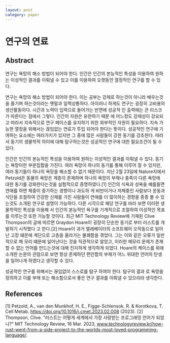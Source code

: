 ```yaml
---
layout: post
category: paper
---
```

# 연구의 연료

## Abstract
연구는 욕망의 해소 방법이 되어야 한다. 인간은 인간의 본능적인 특성을 이용하여 원하는 이성적인 결과를 이뤄낼 수 있고 이를 이용하여 오랫동안 열정적인 연구를 할 수 있다.


연구는 욕망의 해소 방법이 되어야 한다. 이는 공부는 강제로 하는것이 아니라 배우는것을 즐기며 하는것이라는 옛말과 일맥상통하다. 아이러니 하게도 연구는 굉장히 고비용의 생산활동이다. 시간과 노력이 입력으로 들어가는 반면에 성공적 인 출력에는 큰 리스크가 따른다는 점에서 그렇다. 인간의 자원은 유한하기 때문 에 어느정도 강제성이 강요되고 따라서 지속적으로 연구 페이스를 유지하기 위한 외부적인 자원이 필요하다. 지속 가능한 열정을 위해서는 끊임없는 연료가 투입 되어야 한다는 뜻이다. 성공적인 연구에 기여하는 요소에는 여러가지가 있지만 그 중에 많은 사람들이 강한 동기를 강조한다. 따라서 동기의 생물학적 의미에 대해 탐구하는것은 성공적인 연구에 대한 필요조건이 될 수 있다.


인간은 인간의 본능적인 특성을 이용하여 원하는 이성적인 결과를 이뤄낼 수 있다. 동기는 욕망이란 부분집합을 가진다. 여러 욕망이 하나의 동기를 통해 이루어 질 수 있지만, 여러 동기들이 하나의 욕망을 해소할 수 없기 때문이다. 지난 2월 23일에 Nature지에서 Petzold은 동물의 욕망은 계층이 존재하며 하나의 욕망의 부재나 충족이 다른 욕망에 대한 동기를 강화한다는것을 실험적으로 증명하였다.[1] 인간의 식욕과 성욕을 예를들면 연애를 하면 체중이 증가하는 경향이나 과도하 게 비만이거나 저체중인 사람보다 운동과 식단을 조절하여 건강한 신체를 가진 사람들이 연애를 더 많이하는 경향을 종종 볼 수 있는것도 소개된 연구로 설명이 가능하다. 다른 시각으로 해당 연구를 바라 보면 이러한 생물학적인 특성을 이용해 서 인간의 본능적인 욕구를 기계적으로 조절하여 이성적인 목표를 이루는것 또한 가능할 것이다. 최근 MIT Technology Review에 기재된 Clive Thompson의 글에 따르면 Graydon Hoare이 굉장히 단순한 동기로 부터 러스트를 개발하기 시작했다 고 한다.[2] Hoare이 과거 엘레베이터의 소프트웨어 오작동으로 일어난 고장 떄문에 계단으로 고층을 올라가는 불쾌함을 겪었다. 그는 이와 같은 오류가 일반적으로 메 모리 떄문에 일어난다는 것을 직관적으로 알았고, 이러한 메모리 문제가 존재할 수 없는 언어를 만드는것에 대해 진지하게 생각하게 되었다. Hoare의 케이스를 위에 소개한 논문의 관점으로 보면 항상 존재하던 편안함의 부재가 어느 위대한 언어의 탄생을 일어나게 하였다고 생각할 수 있다.


성공적인 연구를 위해서는 끊임없이 스스로를 탐구 하여야 한다. 탐구의 결과 로 욕망을 정의하고 이를 부재 또는 해소함으로서 좋은 연구 결과를 이뤄낼 수 있으리라 생각한다.

## References

[1] Petzold, A., van den Munkhof, H. E., Figge-Schlensok, R. & Korotkova, T. Cell Metab. https://doi.org/10.1016/j.cmet.2023.02.008 (2023).
[2] Thompson, Clive. “러스트는 어떻게 세계에서 가장 사랑받는 프로그래밍 언어가 되었나?” MIT Technology Review, 16 Mar. 2023, www.technologyreview.kr/how-rust-went-from-a-side-project-to-the-worlds-most-loved-programming-language/. 
